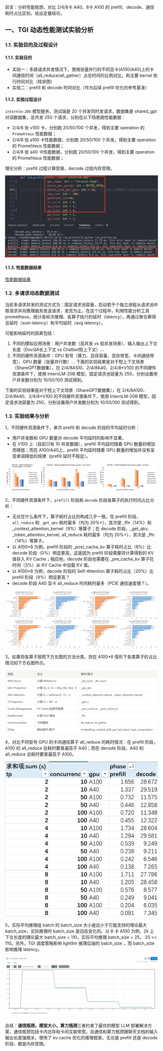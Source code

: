 前言：分析性能瓶颈，对比  2/4/8卡 A40、8卡 A100 的 prefill、decode、通信耗时占比区别，给出定量结论。

## 一、TGI 动态性能测试实验分析

### 1.1. 实验目的及过程设计
#### 1.1.1. 实验目的

- 实验一：多路请求并发情况下，使用张量并行的不同显卡(A100/A40)上的卡间通信时间（all_reduce/all_gather）占总时间的比例对比，和主要 kernel 执行时间对比（柱状图）
- 实验二：prefill 和 decode 时间对比（作为后续 prefill 优化的参考基准）

#### 1.1.2. 实验过程设计

`internlm-20b` 模型服务，测试端是  20 个并发同时发请求，数据集是 shared_gpt 对话数据集，总共发 250 个请求，分别在以下场景跑性能数据：

- 2/4/8 张 v100 卡，分别跑 20/50/100 个并发，得到主要 operation 的 `Promehteus` 性能数据；
- 2/4/8 张 a100 卡性能数据，分别跑 20/50/100 个并发，得到主要 operation 的 Promehteus 性能数据；
- 2/4/8 张 a40 卡性能数据，分别跑 20/50/100 个并发，得到主要 operation 的 Promehteus 性能数据；

理论分析：prefill 过程计算受限，decode 过程内存受限。

![llm_profiler 理论分析](../../images/performance_bottleneck_analysis/llm_profiler.png)

#### 1.1.3. 性能数据结果

[性能数据结果](../../images/results.zip)

### 1.2. 多请求动态数据测试

当前多请求并发的测试方式为：固定请求池容量，启动若干个独立进程从请求池中取请求并向推理服务发送请求，发完为止。在这个过程中，利用性能分析工具 prometheus，统计各轮次推理、各算子执行的延时（latency），再通过聚合算得总延时（sum latency）和平均延时（avg latency）。

可能影响延时的因素包括：

1. 不同的模拟应用场景：用户并发数（高并发 vs 低并发场景）、输入输出上下文长度（DocQA长上下文 vs Chatbot短上下文）…
2. 不同的硬件资源条件：GPU 型号（算力、显存容量、显存带宽、卡间通信带宽）、GPU 数量（张量并行数）…
下面的实验结果是对于短上下文场景（ShareGPT数据集），在 2/4/8*A100、2/4/8*A40、2/4/8*V100 的不同硬件资源条件下，使用 InternLM-20B 模型，固定请求池容量为 250，分别设置用户并发数分别为 10/50/100 测试得到。

下面的实验结果是对于短上下文场景（ShareGPT数据集），在 2/4/8*A100、2/4/8*A40、2/4/8*V100 的不同硬件资源条件下，使用 InternLM-20B 模型，固定请求池容量为 250，分别设置用户并发数分别为 10/50/100 测试得到。

### 1.3. 实验结果与分析

1，不同硬件资源条件下，单次 prefill 和 decode 阶段的平均延时分析：
- 用户并发数和 GPU 数量对 decode 平均延时的影响不显著。
- 在 V100 上（目前只有 10 并发数据），prefill 平均延时随着 GPU 数量的增加而降低；而在 A100/A40上，prefill 平均延时随着 GPU 数量的增加并没有呈现单调降低的规律（prefill 延时不稳定）。
  
![result](../../images/performance_bottleneck_analysis/result.png)

2，不同硬件资源条件下，`prefill` 阶段和 `decode` 阶段各算子的执行时间占比分析：
 - 无论在什么条件下，算子耗时占比的构成几乎一致。在 prefill 阶段，`all_reduce` 和 `_get_qkv` 耗时最多（均为 20%+），其次是 _ffn（14%）和 _context_attention_kernel（9%）等算子；在 decode 阶段，_get_qkv, _token_attention_kernel, all_reduce 耗时最多（均为 20%+），其次是 _ffn（14%）等算子。
 - 以 A100*8 为例，prefill 阶段的 _post_cache_kv 算子耗时占比（8%）比 decode 阶段（0%）明显更高，这是因为 prefill 阶段需要将计算得到的 KV 值存入 KV Cache；相应地，decode 阶段也需要在 _pre_cache_kv 算子花时间（3%）从 KV Cache 中加载 KV 值。
 - 以 A100*8 为例，decode 阶段的 Self-Attention 算子耗时占比（20%）比 prefill 阶段（9%）明显更高？
 - decode 阶段 A40 显卡 all_reduce 时间耗时最多（PCIE 通信速度慢？）。
  
![result2](../../images/performance_bottleneck_analysis/result2.png)

3，如果将各算子按照下方左图的方法分类，则在 A100*8 情形下各类算子的占比情况如下方右图所示。

![result3](../../images/performance_bottleneck_analysis/result3.png)

4，对比不同型号 GPU 的卡间通信算子 all_reduce 的耗时情况：在 prefill 阶段，A100 的 all_reduce 总耗时要普遍高于 A40；而在 decode 阶段，A40 的 all_reduce 总耗时要普遍高于 A100。

![result4](../../images/performance_bottleneck_analysis/result4.png)

5，实际平均推理组 batch 的 batch_size 大小是远小于它能支持的理论最大 batch_size，实际推理时 batch_size 是动态变化的。以 8 卡 A100 为例，2k 上下文长度的理论最大 batch_size = 110，实际平均推理 batch_size = 25， 25 << 110。另外，TGI 调度策略影响 lightllm 推理后端的 batch_size ，而 batch_size 影响推理 latency。

![result5](../../images/performance_bottleneck_analysis/result5.png)

总结：**通信瓶颈，模型大小，算力瓶颈**三者约束了最优的模型 LLM 部署解决方案，通信瓶颈包括卡内访存和卡间互联带宽，且通信和算力瓶颈跟聊天文档的输入输出长度强相关。使用了 kv cache 优化的推理框架，无论是 prefill 还是 decode 阶段，都是内存受限。
